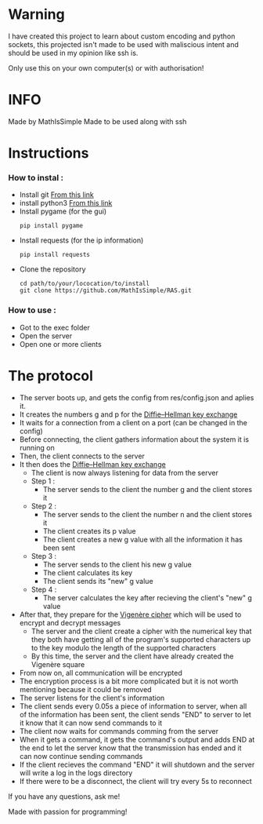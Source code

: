 # Warning 

I have created this project to learn about custom encoding and python sockets, this projected isn't made to be used with maliscious intent and should be used in my opinion like ssh is.

Only use this on your own computer(s) or with authorisation!

# INFO

Made by MathIsSimple
Made to be used along with ssh

# Instructions

### How to instal : 

+ Install git [From this link](https://git-scm.com/)
+ install python3 [From this link](https://www.python.org/)
+ Install pygame (for the gui)
    ```
    pip install pygame
    ```
+ Install requests (for the ip information)
    ```
    pip install requests
    ```
+ Clone the repository
    ```
    cd path/to/your/lococation/to/install
    git clone https://github.com/MathIsSimple/RAS.git
    ```
    
### How to use : 

+ Got to the exec folder
+ Open the server
+ Open one or more clients

# The protocol

+ The server boots up, and gets the config from res/config.json and aplies it.
+ It creates the numbers g and p for the [Diffie–Hellman key exchange](https://en.wikipedia.org/wiki/Diffie%E2%80%93Hellman_key_exchange)
+ It waits for a connection from a client on a port (can be changed in the config)
+ Before connecting, the client gathers information about the system it is running on
+ Then, the client connects to the server
+ It then does the [Diffie–Hellman key exchange](https://en.wikipedia.org/wiki/Diffie%E2%80%93Hellman_key_exchange)
    * The client is now always listening for data from the server
    * Step 1 :
        * The server sends to the client the number g and the client stores it
    * Step 2 :
        * The server sends to the client the number n and the client stores it
        * The client creates its p value
        * The client creates a new g value with all the information it has been sent
    * Step 3 :
        * The server sends to the client his new g value
        * The client calculates its key
        * The client sends its "new" g value
    * Step 4 :
        * The server calculates the key after recieving the client's "new" g value
+ After that, they prepare for the [Vigenère cipher](https://en.wikipedia.org/wiki/Vigen%C3%A8re_cipher) which will be used to encrypt and decrypt messages
    * The server and the client create a cipher with the numerical key that they both have getting all of the program's supported characters up to the key modulo the length of the supported characters
    * By this time, the server and the client have already created the Vigenère square
+ From now on, all communication will be encrypted
+ The encryption process is a bit more complicated but it is not worth mentioning because it could be removed
+ The server listens for the client's information
+ The client sends every 0.05s a piece of information to server, when all of the information has been sent, the client sends "END" to server to let it know that it can now send commands to it
+ The client now waits for commands comming from the server
+ When it gets a command, it gets the command's output and adds END at the end to let the server know that the transmission has ended and it can now continue sending commands
+ If the client recieves the command "END" it will shutdown and the server will write a log in the logs directory
+ If there were to be a disconnect, the client will try every 5s to reconnect

If you have any questions, ask me!

Made with passion for programming!
